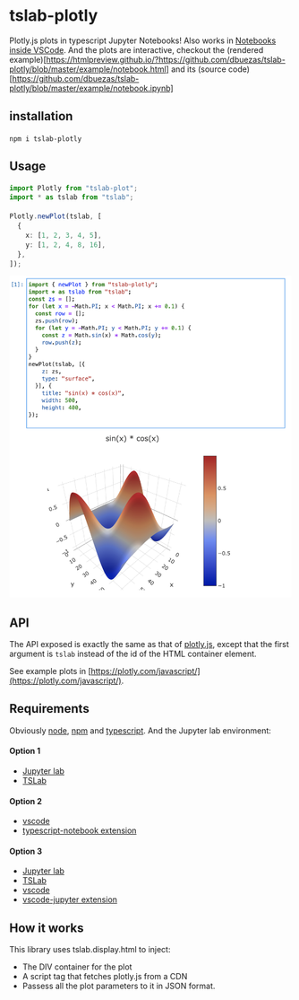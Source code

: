 # tslab-plotly

Plotly.js plots in typescript Jupyter Notebooks!
Also works in [Notebooks inside VSCode](https://code.visualstudio.com/docs/datascience/jupyter-notebooks).
And the plots are interactive, checkout the (rendered example)[https://htmlpreview.github.io/?https://github.com/dbuezas/tslab-plotly/blob/master/example/notebook.html] and its (source code)[https://github.com/dbuezas/tslab-plotly/blob/master/example/notebook.ipynb]

## installation

`npm i tslab-plotly`

## Usage

```typescript
import Plotly from "tslab-plot";
import * as tslab from "tslab";

Plotly.newPlot(tslab, [
  {
    x: [1, 2, 3, 4, 5],
    y: [1, 2, 4, 8, 16],
  },
]);
```

![alt text](./screenshot.png "Screenshot")

## API

The API exposed is exactly the same as that of [plotly.js](https://plotly.com/javascript/), except that the first argument is `tslab` instead of the id of the HTML container element.

See example plots in [https://plotly.com/javascript/](https://plotly.com/javascript/).

## Requirements

Obviously [node](https://nodejs.org/), [npm](https://www.npmjs.com/) and [typescript](https://www.npmjs.com/package/typescript).
And the Jupyter lab environment:

#### Option 1

- [Jupyter lab](https://jupyterlab.readthedocs.io/en/stable/getting_started/installation.html)
- [TSLab](https://github.com/yunabe/tslab)

#### Option 2

- [vscode](https://code.visualstudio.com/)
- [typescript-notebook extension](https://github.com/DonJayamanne/typescript-notebook)

#### Option 3

- [Jupyter lab](https://jupyterlab.readthedocs.io/en/stable/getting_started/installation.html)
- [TSLab](https://github.com/yunabe/tslab)
- [vscode](https://code.visualstudio.com/)
- [vscode-jupyter extension](https://github.com/Microsoft/vscode-jupyter)

## How it works

This library uses tslab.display.html to inject:

- The DIV container for the plot
- A script tag that fetches plotly.js from a CDN
- Passess all the plot parameters to it in JSON format.
